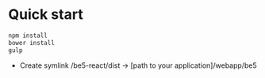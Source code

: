 # Quick start

```sh
npm install
bower install
gulp
```
- Create symlink /be5-react/dist -> [path to your application]/webapp/be5

